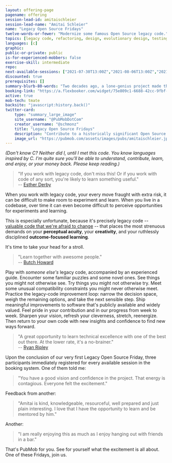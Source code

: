 ```yaml
---
layout: offering-page
pagename: offering
session-lead-id: amitaischleier
session-lead-name: "Amitai Schleier"
name: "Legacy Open Source Fridays"
twelve-words-or-fewer: "Modernize some famous Open Source legacy code."
topics: [legacy code, refactoring, design, evolutionary design, testing, TDD]
languages: [c]
graphic:
public-or-private: public
is-for-experienced-mobbers: false
exercise-skill: intermediate
repo: 
next-available-sessions: ["2021-07-30T13:00Z","2021-08-06T13:00Z","2021-08-13T13:00Z","2021-08-20T13:00Z","2021-08-27T13:00Z"]
discounted: true
prerequisites: []
summary-blurb-80-words: "Two decades ago, a lone-genius project made the internet more secure and inspired a generation of programmers. Two years ago, it came back to life as a collaborative effort. This historically significant codebase needs plenty of mending and many new features, while also presenting some unusual constraints to focus our decision-making. Contribute to Open Source, enjoy the cumulative effect of your efforts, and gain new insights into your legacy code."
booking-link: "https://a.flexbooker.com/widget/75e809c1-6688-42cc-9fbf-77b001c15991?serviceIds=43065"
active: true
mob-tech: tmate
backsite: "javascript:history.back()"
twitter-card:
    type: "summary_large_image"
    site_username: "@PubMobDotCom"
    creator_username: "@schmonz"
    title: "Legacy Open Source Fridays"
    description: "Contribute to a historically significant Open Source project, enjoy the cumulative effect of your efforts, and gain new insights into *your* legacy code. This codebase needs plenty of mending and many new features, and presents unusual constraints to focus our decision-making."
    image_url: "https://pubmob.com/assets/images/pubs/amitaischleier.jpg"
---
```

_(Don't know C? Neither did I, until I met this code. You know languages inspired by C. I'm quite sure you'll be able to understand, contribute, learn, and enjoy, or your money back. Please keep reading.)_

> "If you work with legacy code, don't miss this!
> Or if you work with code of any sort, you're likely to learn something useful."  
> -- [Esther Derby](https://twitter.com/estherderby/status/1368671178924167169)

When you work with legacy code, your every move fraught with extra risk, it can be difficult to make room to experiment and learn.
When you live in a codebase, over time it can even become difficult to perceive opportunities for experiments and learning.

This is especially unfortunate, because it's precisely legacy code -- [valuable code that we're afraid to change](https://www.legacycode.rocks/podcast-1/episode/27c69746/defining-legacy-code-with-amitai-schleier) -- that places the most strenuous demands on your **perceptual acuity**, your **creativity**, and your ruthlessly disciplined **outcome-focused learning**.

It's time to take your head for a stroll.

> "Learn together with awesome people."  
> -- [Butch Howard](https://twitter.com/butchhoward/status/1369086250217582592)

Play with _someone else's_ legacy code, accompanied by an experienced guide.
Encounter some familiar puzzles and some novel ones.
See things you might not otherwise see.
Try things you might not otherwise try.
Meet some unusual compatibility constraints you might never otherwise meet.
Practice the legacy-code improvement loop: narrow the decision space, weigh the remaining options, and take the next sensible step.
Ship meaningful improvements to software that's publicly available and widely valued.
Feel pride in your contribution and in our progress from week to week.
Sharpen your vision, refresh your cleverness, stretch, reenergize.
Then return to your own code with new insights and confidence to find new ways forward.

> "A great opportunity to learn technical excellence with one of the best out there.
> At the lower rate, it's a no-brainer."  
> -- [Ryan Ripley](https://twitter.com/ryanripley/status/1368660989017735168)

Upon the conclusion of our very first Legacy Open Source Friday, three participants immediately registered for every available session in the booking system.
One of them told me:

> "You have a good vision and confidence in the project.
> That energy is contagious.
> Everyone felt the excitement."

Feedback from another:

> "Amitai is kind, knowledgeable, resourceful, well prepared and just plain interesting.
> I love that I have the opportunity to learn and be mentored by him."

Another:

> "I am really enjoying this as much as I enjoy hanging out with friends in a bar."

That's PubMob for you.
See for yourself what the excitement is all about.
One of these Fridays, join us.